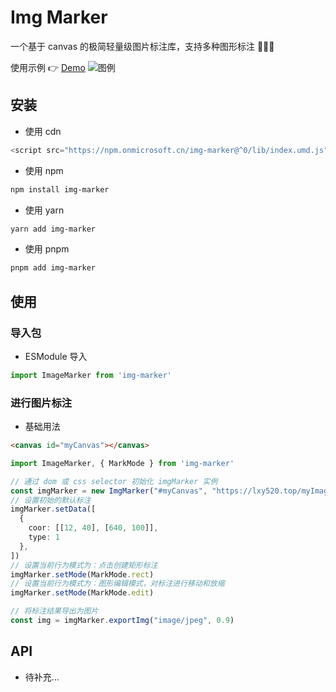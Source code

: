 # Img Marker

一个基于 canvas 的极简轻量级图片标注库，支持多种图形标注 🚀🚀🚀

使用示例 👉 [Demo](https://lxy520.top/demo/img-marker.html)
![图例](https://web-cdn.agora.io/doc-shengwang/img/changelog/202310301605373.png)

## 安装

- 使用 cdn

```js
<script src="https://npm.onmicrosoft.cn/img-marker@^0/lib/index.umd.js"></script>
```

- 使用 npm

```sh
npm install img-marker
```

- 使用 yarn

```sh
yarn add img-marker
```

- 使用 pnpm

```sh
pnpm add img-marker
```

## 使用

### 导入包

<!-- - CommonJS 导入

```js
const { SensitiveWordTool } = require('img-marker')
``` -->

- ESModule 导入

```js
import ImageMarker from 'img-marker'
```

### 进行图片标注

- 基础用法

```html
<canvas id="myCanvas"></canvas>
```

```ts
import ImageMarker, { MarkMode } from 'img-marker'

// 通过 dom 或 css selector 初始化 imgMarker 实例
const imgMarker = new ImgMarker("#myCanvas", "https://lxy520.top/myImage/202310301200291.png")
// 设置初始的默认标注
imgMarker.setData([
  {
    coor: [[12, 40], [640, 100]],
    type: 1
  },
])
// 设置当前行为模式为：点击创建矩形标注
imgMarker.setMode(MarkMode.rect)
// 设置当前行为模式为：图形编辑模式，对标注进行移动和放缩
imgMarker.setMode(MarkMode.edit)

// 将标注结果导出为图片
const img = imgMarker.exportImg("image/jpeg", 0.9)
```

## API

- 待补充...
